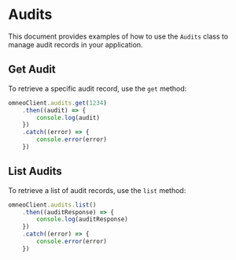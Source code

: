# Audits

This document provides examples of how to use the `Audits` class to manage audit records in your application.

## Get Audit

To retrieve a specific audit record, use the `get` method:

```javascript
omneoClient.audits.get(1234)
    .then((audit) => {
        console.log(audit)
    })
    .catch((error) => {
        console.error(error)
    })
```

## List Audits

To retrieve a list of audit records, use the `list` method:

```javascript
omneoClient.audits.list()
    .then((auditResponse) => {
        console.log(auditResponse)
    })
    .catch((error) => {
        console.error(error)
    })
```
